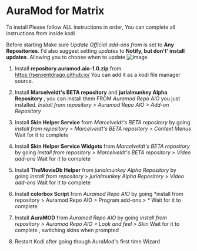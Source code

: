 # AuraMod for Matrix

To install  Please follow ALL instructions in order, You can complete all  instructions from inside kodi 

 Before starting Make sure *Update Official add-ons from* is set to   **Any Repositories**. I'd also suggest setting *updates* to **Notify, but don't' install updates**. Allowing you to choose when to update
![image](https://user-images.githubusercontent.com/21133858/110848870-8ee72280-827c-11eb-87a6-0bf68538522c.png)


1. Install **repository.auramod.aio-1.0.zip** from https://serpentdrago.github.io/ You can add it as a kodi file manager source.
2. Install **Marcelveldt's BETA repository** and **jurialmunkey Alpha Repository**  , you can install them FROM *Auramod Repo AIO* you just installed.  *Install from repository  > Auramod Repo AIO > Add-on Repository*
    
3. Install **Skin Helper Service** from *Marcelveldt's BETA repository* by going  *install from repository > Marcelveldt's BETA repository > Context Menus* Wait for it to complete
4. Install **Skin Helper Service Widgets** from *Marcelveldt's BETA repository* by going  *install from repository > Marcelveldt's BETA repository > Video add-ons* Wait for it to complete
5. Install **TheMovieDb Helper** from *jurialmunkey Alpha Repository* by going *install from repository > jurialmunkey Alpha Repository > Video add-ons* Wait for it to complete
6. Install  **colorbox Script** from *Auramod Repo AIO* by going *install from repository > Auramod Repo AIO > Program add-ons > * Wait for it to complete
7. Install  **AuraMOD** from *Auramod Repo AIO* by going *install from repository > Auramod Repo AIO > Look and feel > Skin* Wait for it to complete , switching skins when prompted 
8. Restart Kodi after going though AuraMod's first time Wizard 
